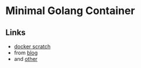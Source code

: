 # Minimal Golang Container



## Links

* [docker scratch](https://hub.docker.com/_/scratch/)
* from [blog](https://sebest.github.io/post/create-a-small-docker-image-for-a-golang-binary/)
* and [other](https://blog.codeship.com/building-minimal-docker-containers-for-go-applications/)


